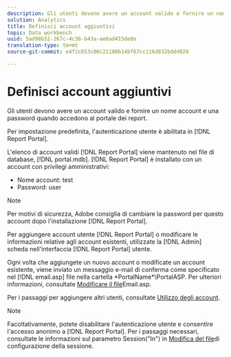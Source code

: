 ```yaml
---
description: Gli utenti devono avere un account valido e fornire un nome account e una password quando accedono al portale dei report.
solution: Analytics
title: Definisci account aggiuntivi
topic: Data workbench
uuid: 5ad98b52-267c-4c36-b43a-ae6ad415de8e
translation-type: tm+mt
source-git-commit: e4f2c653c00c21180b14bf67cc116d832bddd028

---
```



# Definisci account aggiuntivi

Gli utenti devono avere un account valido e fornire un nome account e una password quando accedono al portale dei report.

Per impostazione predefinita, l&#39;autenticazione utente è abilitata in [!DNL Report Portal].

L&#39;elenco di account validi [!DNL Report Portal] viene mantenuto nel file di database, [!DNL portal.mdb]. [!DNL Report Portal] è installato con un account con privilegi amministrativi:

* Nome account: test
* Password: user

>[!NOTE]
>
>Per motivi di sicurezza, Adobe consiglia di cambiare la password per questo account dopo l&#39;installazione [!DNL Report Portal].

Per aggiungere account utente [!DNL Report Portal] o modificare le informazioni relative agli account esistenti, utilizzate la [!DNL Admin] scheda nell&#39;interfaccia [!DNL Report Portal] utente.

Ogni volta che aggiungete un nuovo account o modificate un account esistente, viene inviato un messaggio e-mail di conferma come specificato nel [!DNL email.asp] file nella cartella \*PortalName*\PortalASP. Per ulteriori informazioni, consultate [Modificare il file](../../../home/c-rpt-oview/c-install-rpt-port/t-email-file.md#task-d9f4f306d38e435aa7effab3d94f690b)Email.asp.

Per i passaggi per aggiungere altri utenti, consultate [Utilizzo degli account](../../../home/c-rpt-oview/c-admin-rpt/c-work-accts/c-work-accts.md#concept-c933a1940bda4a3489d61d8af315e45d).

>[!NOTE]
>
>Facoltativamente, potete disabilitare l&#39;autenticazione utente e consentire l&#39;accesso anonimo a [!DNL Report Portal]. Per i passaggi necessari, consultate le informazioni sul parametro Session(&quot;In&quot;) in [Modifica del file](../../../home/c-rpt-oview/c-install-rpt-port/t-edit-sess-config-file.md#task-cf11c3a780bd4936afd3f64a6b30afc7)di configurazione della sessione.

